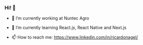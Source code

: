 ### Hi! 👋

- 🔭 I’m currently working at Nuntec Agro

- 🌱 I’m currently learning React.js, React Native and Next.js

- 📫 How to reach me: https://www.linkedin.com/in/ricardonagel/
